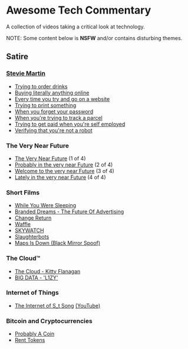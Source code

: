 # Awesome Tech Commentary

A collection of videos taking a critical look at technology.

NOTE: Some content below is **NSFW** and/or contains disturbing themes.

## Satire

### [Stevie Martin](https://www.youtube.com/c/StevieMartin)

* [Trying to order drinks](https://www.youtube.com/watch?v=ZDKBPY6jYy4)
* [Buying literally anything online](https://www.youtube.com/watch?v=rpePN8nUC_8)
* [Every time you try and go on a website](https://www.youtube.com/watch?v=FvT-YxhaHB4)
* [Trying to print something](https://www.youtube.com/watch?v=SgqaYEqJWGE)
* [When you forget your password](https://www.youtube.com/watch?v=x9LIqdUV09M)
* [When you're trying to track a parcel](https://www.youtube.com/watch?v=vwOSkASFdOQ)
* [Trying to get paid when you're self employed](https://www.youtube.com/watch?v=EqZcT6tGLEE)
* [Verifying that you're not a robot](https://www.youtube.com/watch?v=LButXcZ57pc)

### The Very Near Future

* [The Very Near Future](https://vimeo.com/236746650) (1 of 4)
* [Probably in the very near Future](https://vimeo.com/264745588) (2 of 4)
* [Welcome to the very near Future](https://vimeo.com/309101933) (3 of 4)
* [Lately in the very near Future](https://vimeo.com/461387047) (4 of 4)

### Short Films

* [While You Were Sleeping](https://www.youtube.com/watch?v=ymmV39G7uT8)
* [Branded Dreams - The Future Of Advertising](https://vimeo.com/150799305)
* [Change Return](https://vimeo.com/438210156)
* [Waffle](https://vimeo.com/437711138)
* [SKYWATCH](https://vimeo.com/377266286)
* [Slaughterbots](https://www.youtube.com/watch?v=9CO6M2HsoIA)
* [Maps Is Down (Black Mirror Spoof)](https://www.youtube.com/watch?v=kBGo942Xyrg)

### The Cloud™

* [The Cloud - Kitty Flanagan](https://www.youtube.com/watch?v=CFdZWgiAj8I)
* [BIG DATA - 'L1ZY'](https://vimeo.com/295361990)

### Internet of Things

* [The Internet of S_t Song](https://vimeo.com/221449473) [(YouTube)](https://www.youtube.com/watch?v=TIhW61FMNIc)

### Bitcoin and Cryptocurrencies

* [Probably A Coin](https://vimeo.com/261918211)
* [Rent Tokens](https://vimeo.com/257412096)
